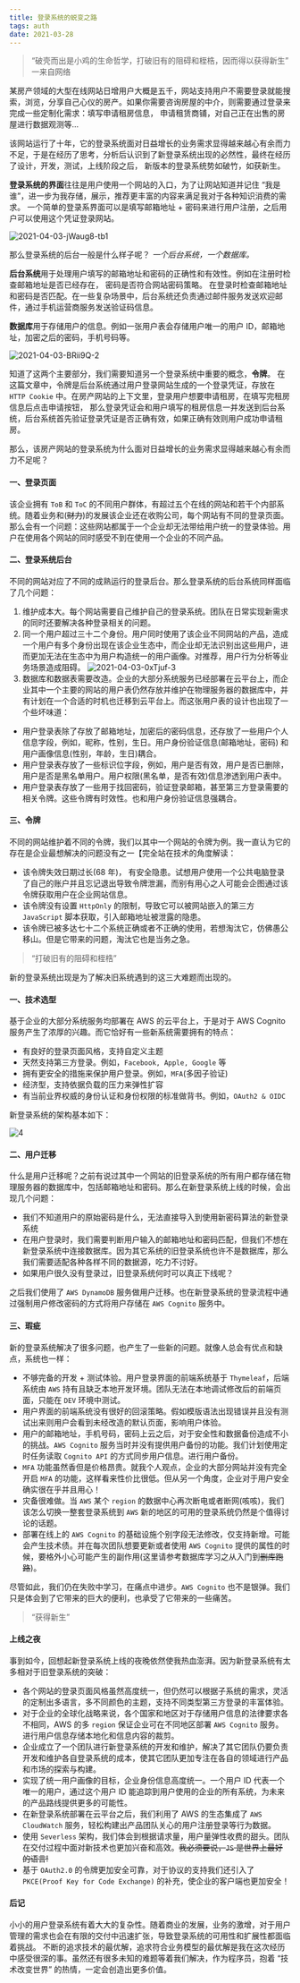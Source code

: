 ```yaml
---
title: 登录系统的蜕变之路
tags: auth
date: 2021-03-28
---
```


> “破壳而出是小鸡的生命哲学，打破旧有的阻碍和桎梏，因而得以获得新生” 一来自网络

某房产领域的大型在线网站日增用户大概是五千，网站支持用户不需要登录就能搜索，浏览，分享自己心仪的房产。如果你需要咨询房屋的中介，则需要通过登录来完成一些定制化需求：填写申请租房信息，
申请租赁商铺，对自己正在出售的房屋进行数据观测等...

该网站运行了十年，它的登录系统面对日益增长的业务需求显得越来越心有余而力不足，于是在经历了思考，分析后认识到了新登录系统出现的必然性，最终在经历了设计，开发，测试，上线阶段之后，
新版本的登录系统势如破竹，如获新生。

**登录系统的界面**往往是用户使用一个网站的入口，为了让网站知道并记住 “我是谁”，进一步为我存储，展示，推荐更丰富的内容来满足我对于各种知识消费的需求。
一个简单的登录系界面可以是填写邮箱地址 + 密码来进行用户注册，之后用户可以使用这个凭证登录网站。

![2021-04-03-jWaug8-tb1](https://cdn.jsdelivr.net/gh/sddtc/upic-cloud@main/images/2021/2021-04-03-jWaug8-tb1.png)

那么登录系统的后台一般是什么样子呢？
_一个后台系统，一个数据库。_

**后台系统**用于处理用户填写的邮箱地址和密码的正确性和有效性。例如在注册时检查邮箱地址是否已经存在， 密码是否符合网站密码策略。
在登录时检查邮箱地址和密码是否匹配。在一些复杂场景中，后台系统还负责通过邮件服务发送欢迎邮件，通过手机运营商服务发送验证码信息。

**数据库**用于存储用户的信息。例如一张用户表会存储用户唯一的用户 ID，邮箱地址，加密之后的密码，手机号码等。

![2021-04-03-BRii9Q-2](https://cdn.jsdelivr.net/gh/sddtc/upic-cloud@main/images/2021/2021-04-03-BRii9Q-2.png)

知道了这两个主要部分，我们需要知道另一个登录系统中重要的概念，**令牌**。
在这篇文章中，令牌是后台系统通过用户登录网站生成的一个登录凭证，存放在 `HTTP Cookie` 中。在房产网站的上下文里，登录用户想要申请租房，在填写完租房信息后点击申请按钮，
那么登录凭证会和用户填写的租房信息一并发送到后台系统，后台系统首先验证登录凭证是否正确有效，如果正确有效则用户成功申请租房。

那么，该房产网站的登录系统为什么面对日益增长的业务需求显得越来越心有余而力不足呢？

#### 一、登录页面
该企业拥有 `ToB` 和  `ToC` 的不同用户群体，有超过五个在线的网站和若干个内部系统。随着业务和(~~财力~~)的发展该企业还在收购公司，每个网站有不同的登录页面。
那么会有一个问题：这些网站都属于一个企业却无法带给用户统一的登录体验。用户在使用各个网站的同时感受不到在使用一个企业的不同产品。

#### 二、登录系统后台
不同的网站对应了不同的成熟运行的登录后台。那么登录系统的后台系统同样面临了几个问题：
1. 维护成本大。每个网站需要自己维护自己的登录系统。团队在日常实现新需求的同时还要解决各种登录相关的问题。
2. 同一个用户超过三十二个身份。用户同时使用了该企业不同网站的产品，造成一个用户有多个身份出现在该企业生态中，而企业却无法识别出这些用户，进而更加无法在生态中为用户构造统一的用户画像。对推荐，用户行为分析等业务场景造成阻碍。
![2021-04-03-0xTjuf-3](https://cdn.jsdelivr.net/gh/sddtc/upic-cloud@main/images/2021/2021-04-03-0xTjuf-3.png)
3. 数据库和数据表需要改造。企业的大部分系统服务已经部署在云平台上，而企业其中一个主要的网站的用户表仍然存放并维护在物理服务器的数据库中，并有计划在一个合适的时机也迁移到云平台上。而这张用户表的设计也出现了一个些坏味道：
  * 用户登录表除了存放了邮箱地址，加密后的密码信息，还存放了一些用户个人信息字段，例如，昵称，性别，生日。用户身份验证信息(邮箱地址，密码) 和用户画像信息(性别，年龄，生日)耦合。
  * 用户登录表存放了一些标识位字段，例如，用户是否有效，用户是否已删除，用户是否是黑名单用户。用户权限(黑名单，是否有效)信息渗透到用户表中。
  * 用户登录表存放了一些用于找回密码，验证登录邮箱，甚至第三方登录需要的相关令牌。这些令牌有时效性。也和用户身份验证信息强耦合。

#### 三、令牌
不同的网站维护着不同的令牌，我们以其中一个网站的令牌为例。我一直认为它的存在是企业最想解决的问题没有之一【完全站在技术的角度解读：
* 该令牌失效日期过长(68 年)， 有安全隐患。试想用户使用一个公共电脑登录了自己的账户并且忘记退出导致令牌泄漏，而别有用心之人可能会企图通过该令牌获取用户在企业网站信息。
* 该令牌没有设置 `HttpOnly` 的限制，导致它可以被网站嵌入的第三方 `JavaScript` 脚本获取，引入邮箱地址被泄露的隐患。
* 该令牌已被多达七十二个系统正确或者不正确的使用，若想淘汰它，仿佛愚公移山。但是它带来的问题，淘汰它也是当务之急。

> “打破旧有的阻碍和桎梏”

新的登录系统出现是为了解决旧系统遇到的这三大难题而出现的。

#### 一、技术选型
基于企业的大部分系统服务均部署在 AWS 的云平台上，于是对于 AWS Cognito 服务产生了浓厚的兴趣。而它恰好有一些新系统需要拥有的特点：
* 有良好的登录页面风格，支持自定义主题
* 天然支持第三方登录。例如，`Facebook, Apple, Google` 等
* 拥有更安全的措施来保护用户登录。例如，`MFA`(多因子验证)
* 经济型，支持依据负载的压力来弹性扩容
* 有当前业界权威的身份认证和身份权限的标准做背书。例如，`OAuth2 & OIDC`

新登录系统的架构基本如下：

![4](https://cdn.jsdelivr.net/gh/sddtc/upic-cloud@main/images/2021/2021-03-28-GGvqu7-5.png)

#### 二、用户迁移
什么是用户迁移呢？之前有说过其中一个网站的旧登录系统的所有用户都存储在物理服务器的数据库中，包括邮箱地址和密码。那么在新登录系统上线的时候，会出现几个问题：
* 我们不知道用户的原始密码是什么，无法直接导入到使用新密码算法的新登录系统
* 在用户登录时，我们需要判断用户输入的邮箱地址和密码匹配，但我们不想在新登录系统中连接数据库。因为其它系统的旧登录系统也许不是数据库，那么我们需要适配各种各样不同的数据源，吃力不讨好。
* 如果用户很久没有登录过，旧登录系统何时可以真正下线呢？

之后我们使用了 `AWS DynamoDB` 服务做用户迁移。也在新登录系统的登录流程中通过强制用户修改密码的方式将用户存储在 `AWS Cognito` 服务中。

#### 三、瑕疵
新的登录系统解决了很多问题，也产生了一些新的问题。就像人总会有优点和缺点，系统也一样：
* 不够完备的开发 + 测试体验。用户登录界面的前端系统基于 `Thymeleaf`，后端系统由 `AWS` 持有且缺乏本地开发环境。团队无法在本地调试修改后的前端页面，只能在 `DEV` 环境中测试。
* 用户界面的前端系统没有很好的回滚策略。假如模版语法出现错误并且没有测试出来则用户会看到未经改造的默认页面，影响用户体验。
* 用户的邮箱地址，手机号码，密码上云之后，对于安全性和数据备份造成不小的挑战。`AWS Cognito` 服务当时并没有提供用户备份的功能。我们计划使用定时任务读取 `Cognito API` 的方式同步用户信息。进行用户备份。
* `MFA` 功能虽然香但是价格昂贵。就我个人观点，企业的大部分网站并没有完全开启 `MFA` 的功能，这样看来性价比很低。但从另一个角度，企业对于用户安全确实很在乎并且用心！
* 灾备很难做。当 `AWS` 某个 `region` 的数据中心再次断电或者断网(咳咳)，我们该怎么切换一整套登录系统到 `AWS` 新的地区的可用的登录系统仍然是个值得讨论的话题。
* 部署在线上的 `AWS Cognito` 的基础设施个别字段无法修改，仅支持新增。可能会产生技术债。并在每次团队想要更新或者使用 `AWS Cognito` 提供的属性的时候，要格外小心可能产生的副作用(这里请参考数据库学习之从入门到~~删库跑路~~)。

尽管如此，我们仍在失败中学习，在痛点中进步。`AWS Cognito` 也不是银弹。我们只是体会到了它带来的巨大的便利，也承受了它带来的一些痛苦。

> “获得新生”

#### 上线之夜
事到如今，回想起新登录系统上线的夜晚依然使我热血澎湃。因为新登录系统有太多相对于旧登录系统的突破：
* 各个网站的登录页面风格虽然高度统一，但仍然可以根据子系统的需求，灵活的定制出多语言，多不同颜色的主题，支持不同类型第三方登录的丰富体验。
* 对于企业的全球化战略来说，各个国家和地区对于存储用户信息的法律要求各不相同，AWS 的多 `region` 保证企业可在不同地区部署 `AWS Cognito` 服务。进行用户信息存储本地化和信息内容的裁剪。
* 企业成立了一个团队进行新登录系统的开发和维护，解决了其它团队仍要负责开发和维护各自登录系统的成本，使其它团队更加专注在各自的领域进行产品和市场的探索与构建。
* 实现了统一用户画像的目标，企业身份信息高度统一。一个用户 ID 代表一个唯一的用户，通过这个用户 ID 能追踪到用户使用的企业的所有系统，为未来的产品路线提供更多的可能性。
* 在新登录系统部署在云平台之后，我们利用了 AWS 的生态集成了 `AWS CloudWatch` 服务，轻松构建出产品团队关心的用户注册登录等行为数据。
* 使用 `Severless` 架构，我们体会到根据请求量，用户量弹性收费的甜头。团队在交付过程中面对新技术也更加兴奋和高效。~~我必须要说，`JS` 是世界上最好的语言!~~
* 基于 `OAuth2.0` 的令牌更加安全可靠，对于协议的支持我们还引入了 `PKCE(Proof Key for Code Exchange)` 的补充，使企业的客户端也更加安全！

#### 后记
小小的用户登录系统有着大大的复杂性。随着商业的发展，业务的激增，对于用户管理的需求也会在有限的交付中迅速扩张，导致登录系统的可用性和扩展性都面临着挑战。
不断的追求技术的最优解，追求符合业务模型的最优解是我在这次经历中感受很深的事。虽然还有很多未知的难题等着我们解决，作为程序员，抱着 “技术改变世界” 的热情，一定会创造出更多价值。
